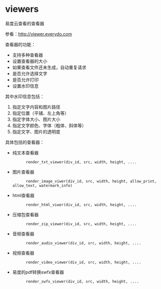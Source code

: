 viewers
=======

易度云查看的查看器

参看：http://viewer.everydo.com

查看器的功能：

- 支持多种查看器
- 设置查看器的大小
- 如果查看文件还未生成，自动重复请求
- 是否允许选择文字
- 是否允许打印
- 设置水印信息

其中水印信息包括：

1. 指定文字内容和图片路径
2. 指定位置（平铺、左上角等）
3. 指定字体大小、图片大小
4. 指定文字颜色、字体（粗体、斜体等）
5. 指定文字、图片的透明度

具体包括的查看器：

- 纯文本查看器

            render_txt_viewer(div_id, src, width, height, ....

- 图片查看器

            render_image_viwer(div_id, src, width, height, allow_print, allow_text, watermark_info)

- html查看器

            render_html_viwer(div_id, src, width, height, ....

- 压缩包查看器

            render_zip_viewer(div_id, src, width, height, ....

- 音频查看器

            render_audio_viewer(div_id, src, width, height, ....

- 视频查看器

            render_video_viewer(div_id, src, width, height, ....

- 易度的pdf转换swfx查看器

            render_swfx_viewer(div_id, src, width, height, ....


